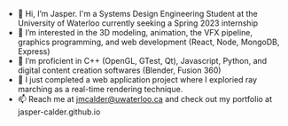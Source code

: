 - 👋 Hi, I’m Jasper. I'm a Systems Design Engineering Student at the University of Waterloo currently seeking a Spring 2023 internship
- 👀 I’m interested in the 3D modeling, animation, the VFX pipeline, graphics programming, and web development (React, Node, MongoDB, Express)
- 🌱 I’m proficient in C++ (OpenGL, GTest, Qt), Javascript, Python, and digital content creation softwares (Blender, Fusion 360)
- 💞️ I just completed a web application project where I exploried ray marching as a real-time rendering technique.
- 📫 Reach me at jmcalder@uwaterloo.ca and check out my portfolio at jasper-calder.github.io

<!---
JSproose/JSproose is a ✨ special ✨ repository because its `README.md` (this file) appears on your GitHub profile.
You can click the Preview link to take a look at your changes.
--->
